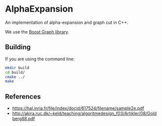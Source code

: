 # AlphaExpansion

An implementation of alpha-expansion and graph cut in C++.

We use the [Boost Graph library](https://www.boost.org/doc/libs/1_72_0/libs/graph/doc/index.html).

## Building

If you are using the command line:
```bash
mkdir build
cd build/
cmake ../
make
```

## References
* https://hal.inria.fr/file/index/docid/617524/filename/sample2e.pdf
* http://akira.ruc.dk/~keld/teaching/algoritmedesign_f03/Artikler/08/Goldberg88.pdf 
